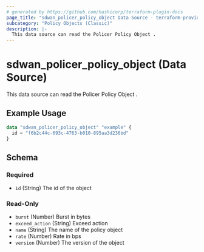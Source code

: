 ```yaml
---
# generated by https://github.com/hashicorp/terraform-plugin-docs
page_title: "sdwan_policer_policy_object Data Source - terraform-provider-sdwan"
subcategory: "Policy Objects (Classic)"
description: |-
  This data source can read the Policer Policy Object .
---
```


# sdwan_policer_policy_object (Data Source)

This data source can read the Policer Policy Object .

## Example Usage

```terraform
data "sdwan_policer_policy_object" "example" {
  id = "f6b2c44c-693c-4763-b010-895aa3d236bd"
}
```

<!-- schema generated by tfplugindocs -->
## Schema

### Required

- `id` (String) The id of the object

### Read-Only

- `burst` (Number) Burst in bytes
- `exceed_action` (String) Exceed action
- `name` (String) The name of the policy object
- `rate` (Number) Rate in bps
- `version` (Number) The version of the object

